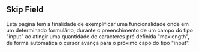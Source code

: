 ## Skip Field

Esta página tem a finalidade de exemplificar uma funcionalidade onde em um determinado formulário, durante o preenchimento de um campo do tipo "input" ao atingir uma quantidade de caracteres pré definida "maxlength", de forma automática o cursor avança para o próximo capo do tipo "input".